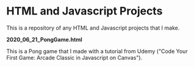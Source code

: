 # HTML and Javascript Projects
This is a repository of any HTML and Javascript projects that I make.

**2020_06_21_PongGame.html** 

This is a Pong game that I made with a tutorial from Udemy ("Code Your First Game: Arcade Classic in Javascript on Canvas").
